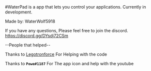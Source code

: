 #WaterPad is a app that lets you control your applications. Currently in development.

Made by: WaterWolf5918

If you have any questions, Please feel free to join the discord.
https://discord.gg/DYsdj72CSm

--People that helped--

Thanks to [Legotronforce](https://github.com/LegotronForce) For Helping with the code

Thanks to **``Powe#1187``** For The app icon and help with the youtube
